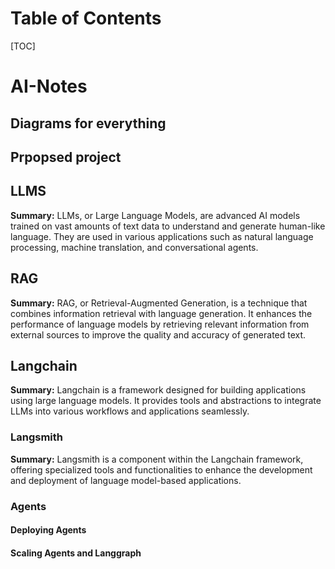 # Table of Contents
[TOC]

# AI-Notes

## Diagrams for everything
## Prpopsed project


## LLMS
**Summary:** LLMs, or Large Language Models, are advanced AI models trained on vast amounts of text data to understand and generate human-like language. They are used in various applications such as natural language processing, machine translation, and conversational agents.

## RAG
**Summary:** RAG, or Retrieval-Augmented Generation, is a technique that combines information retrieval with language generation. It enhances the performance of language models by retrieving relevant information from external sources to improve the quality and accuracy of generated text.

## Langchain
**Summary:** Langchain is a framework designed for building applications using large language models. It provides tools and abstractions to integrate LLMs into various workflows and applications seamlessly.

### Langsmith
**Summary:** Langsmith is a component within the Langchain framework, offering specialized tools and functionalities to enhance the development and deployment of language model-based applications.

### Agents
#### Deploying Agents 
#### Scaling Agents and Langgraph
